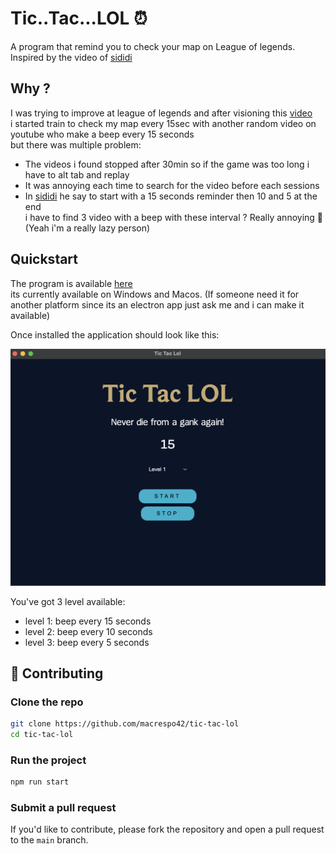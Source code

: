 # Tic..Tac...LOL ⏰

A program that remind you to check your map on League of legends.  
Inspired by the video of [sididi](https://www.youtube.com/watch?v=Q3GGIp9K3wM)

## Why ?

I was trying to improve at league of legends and after visioning this [video](https://www.youtube.com/watch?v=Q3GGIp9K3wM)  
i started train to check my map every 15sec with another random video on youtube who make a beep every 15 seconds  
but there was multiple problem:

- The videos i found stopped after 30min so if the game was too long i have to alt tab and replay
- It was annoying each time to search for the video before each sessions
- In [sididi](https://www.youtube.com/watch?v=Q3GGIp9K3wM) he say to start with a 15 seconds reminder then 10 and 5 at the end  
i have to find 3 video with a beep with these interval ? Really annoying 🤔 (Yeah i'm a really lazy person)

## Quickstart

The program is available [here](https://github.com/macrespo42/tic-tac-lol/releases/tag/1.0.0)  
its currently available on Windows and Macos. (If someone need it for another platform since its an electron app just ask me and i can make it available)

Once installed the application should look like this:

![tic-tac-lol screenshot](screenshots/tic-tac-lol.png)

You've got 3 level available:

- level 1: beep every 15 seconds
- level 2: beep every 10 seconds
- level 3: beep every 5 seconds

## 🤝 Contributing

### Clone the repo

```bash
git clone https://github.com/macrespo42/tic-tac-lol
cd tic-tac-lol
```

### Run the project

```bash
npm run start
```

### Submit a pull request

If you'd like to contribute, please fork the repository and open a pull request to the `main` branch.
